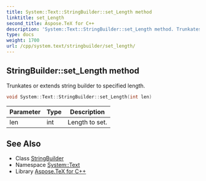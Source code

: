 ```yaml
---
title: System::Text::StringBuilder::set_Length method
linktitle: set_Length
second_title: Aspose.TeX for C++
description: 'System::Text::StringBuilder::set_Length method. Trunkates or extends string builder to specified length in C++.'
type: docs
weight: 1700
url: /cpp/system.text/stringbuilder/set_length/
---
```

## StringBuilder::set_Length method


Trunkates or extends string builder to specified length.

```cpp
void System::Text::StringBuilder::set_Length(int len)
```


| Parameter | Type | Description |
| --- | --- | --- |
| len | int | Length to set. |

## See Also

* Class [StringBuilder](../)
* Namespace [System::Text](../../)
* Library [Aspose.TeX for C++](../../../)

